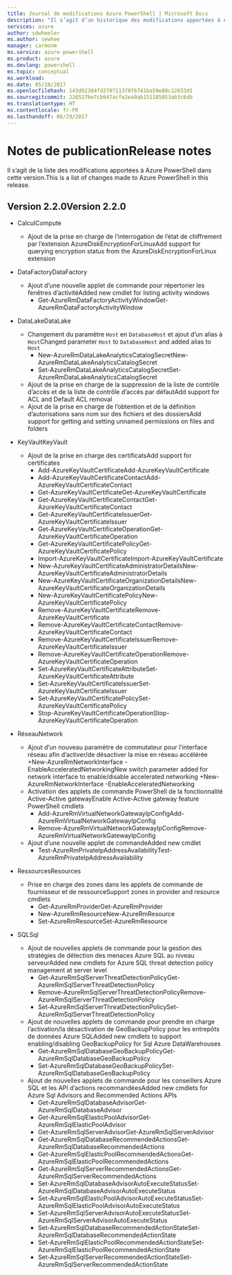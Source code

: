 ```yaml
---
title: Journal de modifications Azure PowerShell | Microsoft Docs
description: "Il s’agit d’un historique des modifications apportées à Azure PowerShell dans la dernière version."
services: azure
author: sdwheeler
ms.author: sewhee
manager: carmonm
ms.service: azure-powershell
ms.product: azure
ms.devlang: powershell
ms.topic: conceptual
ms.workload: 
ms.date: 05/18/2017
ms.openlocfilehash: 143d92384fd270711378f6741ba59e88c12833d1
ms.sourcegitcommit: 226527be7cb647acfe2ea9ab151185053ab3c6db
ms.translationtype: HT
ms.contentlocale: fr-FR
ms.lasthandoff: 06/29/2017
---
```

# <a name="release-notes"></a><span data-ttu-id="59234-103">Notes de publication</span><span class="sxs-lookup"><span data-stu-id="59234-103">Release notes</span></span>

<span data-ttu-id="59234-104">Il s’agit de la liste des modifications apportées à Azure PowerShell dans cette version.</span><span class="sxs-lookup"><span data-stu-id="59234-104">This is a list of changes made to Azure PowerShell in this release.</span></span>

## <a name="version-220"></a><span data-ttu-id="59234-105">Version 2.2.0</span><span class="sxs-lookup"><span data-stu-id="59234-105">Version 2.2.0</span></span>
* <span data-ttu-id="59234-106">Calcul</span><span class="sxs-lookup"><span data-stu-id="59234-106">Compute</span></span>
  - <span data-ttu-id="59234-107">Ajout de la prise en charge de l’interrogation de l’état de chiffrement par l’extension AzureDiskEncryptionForLinux</span><span class="sxs-lookup"><span data-stu-id="59234-107">Add support for querying encryption status from the AzureDiskEncryptionForLinux extension</span></span>
* <span data-ttu-id="59234-108">DataFactory</span><span class="sxs-lookup"><span data-stu-id="59234-108">DataFactory</span></span>
  - <span data-ttu-id="59234-109">Ajout d’une nouvelle applet de commande pour répertorier les fenêtres d’activité</span><span class="sxs-lookup"><span data-stu-id="59234-109">Added new cmdlet for listing activity windows</span></span>
    + <span data-ttu-id="59234-110">Get-AzureRmDataFactoryActivityWindow</span><span class="sxs-lookup"><span data-stu-id="59234-110">Get-AzureRmDataFactoryActivityWindow</span></span>
* <span data-ttu-id="59234-111">DataLake</span><span class="sxs-lookup"><span data-stu-id="59234-111">DataLake</span></span>
  - <span data-ttu-id="59234-112">Changement du paramètre `Host` en `DatabaseHost` et ajout d’un alias à `Host`</span><span class="sxs-lookup"><span data-stu-id="59234-112">Changed parameter `Host` to `DatabaseHost` and added alias to `Host`</span></span>
    + <span data-ttu-id="59234-113">New-AzureRmDataLakeAnalyticsCatalogSecret</span><span class="sxs-lookup"><span data-stu-id="59234-113">New-AzureRmDataLakeAnalyticsCatalogSecret</span></span>
    + <span data-ttu-id="59234-114">Set-AzureRmDataLakeAnalyticsCatalogSecret</span><span class="sxs-lookup"><span data-stu-id="59234-114">Set-AzureRmDataLakeAnalyticsCatalogSecret</span></span>
  - <span data-ttu-id="59234-115">Ajout de la prise en charge de la suppression de la liste de contrôle d’accès et de la liste de contrôle d’accès par défaut</span><span class="sxs-lookup"><span data-stu-id="59234-115">Add support for ACL and Default ACL removal</span></span>
  - <span data-ttu-id="59234-116">Ajout de la prise en charge de l’obtention et de la définition d’autorisations sans nom sur des fichiers et des dossiers</span><span class="sxs-lookup"><span data-stu-id="59234-116">Add support for getting and setting unnamed permissions on files and folders</span></span>
* <span data-ttu-id="59234-117">KeyVault</span><span class="sxs-lookup"><span data-stu-id="59234-117">KeyVault</span></span>
  - <span data-ttu-id="59234-118">Ajout de la prise en charge des certificats</span><span class="sxs-lookup"><span data-stu-id="59234-118">Add support for certificates</span></span>
    + <span data-ttu-id="59234-119">Add-AzureKeyVaultCertificate</span><span class="sxs-lookup"><span data-stu-id="59234-119">Add-AzureKeyVaultCertificate</span></span>
    + <span data-ttu-id="59234-120">Add-AzureKeyVaultCertificateContact</span><span class="sxs-lookup"><span data-stu-id="59234-120">Add-AzureKeyVaultCertificateContact</span></span>
    + <span data-ttu-id="59234-121">Get-AzureKeyVaultCertificate</span><span class="sxs-lookup"><span data-stu-id="59234-121">Get-AzureKeyVaultCertificate</span></span>
    + <span data-ttu-id="59234-122">Get-AzureKeyVaultCertificateContact</span><span class="sxs-lookup"><span data-stu-id="59234-122">Get-AzureKeyVaultCertificateContact</span></span>
    + <span data-ttu-id="59234-123">Get-AzureKeyVaultCertificateIssuer</span><span class="sxs-lookup"><span data-stu-id="59234-123">Get-AzureKeyVaultCertificateIssuer</span></span>
    + <span data-ttu-id="59234-124">Get-AzureKeyVaultCertificateOperation</span><span class="sxs-lookup"><span data-stu-id="59234-124">Get-AzureKeyVaultCertificateOperation</span></span>
    + <span data-ttu-id="59234-125">Get-AzureKeyVaultCertificatePolicy</span><span class="sxs-lookup"><span data-stu-id="59234-125">Get-AzureKeyVaultCertificatePolicy</span></span>
    + <span data-ttu-id="59234-126">Import-AzureKeyVaultCertificate</span><span class="sxs-lookup"><span data-stu-id="59234-126">Import-AzureKeyVaultCertificate</span></span>
    + <span data-ttu-id="59234-127">New-AzureKeyVaultCertificateAdministratorDetails</span><span class="sxs-lookup"><span data-stu-id="59234-127">New-AzureKeyVaultCertificateAdministratorDetails</span></span>
    + <span data-ttu-id="59234-128">New-AzureKeyVaultCertificateOrganizationDetails</span><span class="sxs-lookup"><span data-stu-id="59234-128">New-AzureKeyVaultCertificateOrganizationDetails</span></span>
    + <span data-ttu-id="59234-129">New-AzureKeyVaultCertificatePolicy</span><span class="sxs-lookup"><span data-stu-id="59234-129">New-AzureKeyVaultCertificatePolicy</span></span>
    + <span data-ttu-id="59234-130">Remove-AzureKeyVaultCertificate</span><span class="sxs-lookup"><span data-stu-id="59234-130">Remove-AzureKeyVaultCertificate</span></span>
    + <span data-ttu-id="59234-131">Remove-AzureKeyVaultCertificateContact</span><span class="sxs-lookup"><span data-stu-id="59234-131">Remove-AzureKeyVaultCertificateContact</span></span>
    + <span data-ttu-id="59234-132">Remove-AzureKeyVaultCertificateIssuer</span><span class="sxs-lookup"><span data-stu-id="59234-132">Remove-AzureKeyVaultCertificateIssuer</span></span>
    + <span data-ttu-id="59234-133">Remove-AzureKeyVaultCertificateOperation</span><span class="sxs-lookup"><span data-stu-id="59234-133">Remove-AzureKeyVaultCertificateOperation</span></span>
    + <span data-ttu-id="59234-134">Set-AzureKeyVaultCertificateAttribute</span><span class="sxs-lookup"><span data-stu-id="59234-134">Set-AzureKeyVaultCertificateAttribute</span></span>
    + <span data-ttu-id="59234-135">Set-AzureKeyVaultCertificateIssuer</span><span class="sxs-lookup"><span data-stu-id="59234-135">Set-AzureKeyVaultCertificateIssuer</span></span>
    + <span data-ttu-id="59234-136">Set-AzureKeyVaultCertificatePolicy</span><span class="sxs-lookup"><span data-stu-id="59234-136">Set-AzureKeyVaultCertificatePolicy</span></span>
    + <span data-ttu-id="59234-137">Stop-AzureKeyVaultCertificateOperation</span><span class="sxs-lookup"><span data-stu-id="59234-137">Stop-AzureKeyVaultCertificateOperation</span></span>
* <span data-ttu-id="59234-138">Réseau</span><span class="sxs-lookup"><span data-stu-id="59234-138">Network</span></span>

  - <span data-ttu-id="59234-139">Ajout d’un nouveau paramètre de commutateur pour l’interface réseau afin d’activer/de désactiver la mise en réseau accélérée +New-AzureRmNetworkInterface -EnableAcceleratedNetworking</span><span class="sxs-lookup"><span data-stu-id="59234-139">New switch parameter added for network interface to enable/disable accelerated networking +New-AzureRmNetworkInterface -EnableAcceleratedNetworking</span></span>
  - <span data-ttu-id="59234-140">Activation des applets de commande PowerShell de la fonctionnalité Active-Active gateway</span><span class="sxs-lookup"><span data-stu-id="59234-140">Enable Active-Active gateway feature PowerShell cmdlets</span></span>
    + <span data-ttu-id="59234-141">Add-AzureRmVirtualNetworkGatewayIpConfig</span><span class="sxs-lookup"><span data-stu-id="59234-141">Add-AzureRmVirtualNetworkGatewayIpConfig</span></span>
    + <span data-ttu-id="59234-142">Remove-AzureRmVirtualNetworkGatewayIpConfig</span><span class="sxs-lookup"><span data-stu-id="59234-142">Remove-AzureRmVirtualNetworkGatewayIpConfig</span></span>
  - <span data-ttu-id="59234-143">Ajout d’une nouvelle applet de commande</span><span class="sxs-lookup"><span data-stu-id="59234-143">Added new cmdlet</span></span>
    + <span data-ttu-id="59234-144">Test-AzureRmPrivateIpAddressAvailability</span><span class="sxs-lookup"><span data-stu-id="59234-144">Test-AzureRmPrivateIpAddressAvailability</span></span>
* <span data-ttu-id="59234-145">Ressources</span><span class="sxs-lookup"><span data-stu-id="59234-145">Resources</span></span>
  - <span data-ttu-id="59234-146">Prise en charge des zones dans les applets de commande de fournisseur et de ressource</span><span class="sxs-lookup"><span data-stu-id="59234-146">Support zones in provider and resource cmdlets</span></span>
    + <span data-ttu-id="59234-147">Get-AzureRmProvider</span><span class="sxs-lookup"><span data-stu-id="59234-147">Get-AzureRmProvider</span></span>
    + <span data-ttu-id="59234-148">New-AzureRmResource</span><span class="sxs-lookup"><span data-stu-id="59234-148">New-AzureRmResource</span></span>
    + <span data-ttu-id="59234-149">Set-AzureRmResource</span><span class="sxs-lookup"><span data-stu-id="59234-149">Set-AzureRmResource</span></span>
* <span data-ttu-id="59234-150">SQL</span><span class="sxs-lookup"><span data-stu-id="59234-150">Sql</span></span>
  - <span data-ttu-id="59234-151">Ajout de nouvelles applets de commande pour la gestion des stratégies de détection des menaces Azure SQL au niveau serveur</span><span class="sxs-lookup"><span data-stu-id="59234-151">Added new cmdlets for Azure SQL threat detection policy management at server level</span></span>
    + <span data-ttu-id="59234-152">Get-AzureRmSqlServerThreatDetectionPolicy</span><span class="sxs-lookup"><span data-stu-id="59234-152">Get-AzureRmSqlServerThreatDetectionPolicy</span></span>
    + <span data-ttu-id="59234-153">Remove-AzureRmSqlServerThreatDetectionPolicy</span><span class="sxs-lookup"><span data-stu-id="59234-153">Remove-AzureRmSqlServerThreatDetectionPolicy</span></span>
    + <span data-ttu-id="59234-154">Set-AzureRmSqlServerThreatDetectionPolicy</span><span class="sxs-lookup"><span data-stu-id="59234-154">Set-AzureRmSqlServerThreatDetectionPolicy</span></span>
  - <span data-ttu-id="59234-155">Ajout de nouvelles applets de commande pour prendre en charge l’activation/la désactivation de GeoBackupPolicy pour les entrepôts de données Azure SQL</span><span class="sxs-lookup"><span data-stu-id="59234-155">Added new cmdlets to support enabling/disabling GeoBackupPolicy for Sql Azure DataWarehouses</span></span>
    + <span data-ttu-id="59234-156">Get-AzureRmSqlDatabaseGeoBackupPolicy</span><span class="sxs-lookup"><span data-stu-id="59234-156">Get-AzureRmSqlDatabaseGeoBackupPolicy</span></span>
    + <span data-ttu-id="59234-157">Set-AzureRmSqlDatabaseGeoBackupPolicy</span><span class="sxs-lookup"><span data-stu-id="59234-157">Set-AzureRmSqlDatabaseGeoBackupPolicy</span></span>
  - <span data-ttu-id="59234-158">Ajout de nouvelles applets de commande pour les conseillers Azure SQL et les API d’actions recommandées</span><span class="sxs-lookup"><span data-stu-id="59234-158">Added new cmdlets for Azure Sql Advisors and Recommended Actions APIs</span></span>
    + <span data-ttu-id="59234-159">Get-AzureRmSqlDatabaseAdvisor</span><span class="sxs-lookup"><span data-stu-id="59234-159">Get-AzureRmSqlDatabaseAdvisor</span></span>
    + <span data-ttu-id="59234-160">Get-AzureRmSqlElasticPoolAdvisor</span><span class="sxs-lookup"><span data-stu-id="59234-160">Get-AzureRmSqlElasticPoolAdvisor</span></span>
    + <span data-ttu-id="59234-161">Get-AzureRmSqlServerAdvisor</span><span class="sxs-lookup"><span data-stu-id="59234-161">Get-AzureRmSqlServerAdvisor</span></span>
    + <span data-ttu-id="59234-162">Get-AzureRmSqlDatabaseRecommendedActions</span><span class="sxs-lookup"><span data-stu-id="59234-162">Get-AzureRmSqlDatabaseRecommendedActions</span></span>
    + <span data-ttu-id="59234-163">Get-AzureRmSqlElasticPoolRecommendedActions</span><span class="sxs-lookup"><span data-stu-id="59234-163">Get-AzureRmSqlElasticPoolRecommendedActions</span></span>
    + <span data-ttu-id="59234-164">Get-AzureRmSqlServerRecommendedActions</span><span class="sxs-lookup"><span data-stu-id="59234-164">Get-AzureRmSqlServerRecommendedActions</span></span>
    + <span data-ttu-id="59234-165">Set-AzureRmSqlDatabaseAdvisorAutoExecuteStatus</span><span class="sxs-lookup"><span data-stu-id="59234-165">Set-AzureRmSqlDatabaseAdvisorAutoExecuteStatus</span></span>
    + <span data-ttu-id="59234-166">Set-AzureRmSqlElasticPoolAdvisorAutoExecuteStatus</span><span class="sxs-lookup"><span data-stu-id="59234-166">Set-AzureRmSqlElasticPoolAdvisorAutoExecuteStatus</span></span>
    + <span data-ttu-id="59234-167">Set-AzureRmSqlServerAdvisorAutoExecuteStatus</span><span class="sxs-lookup"><span data-stu-id="59234-167">Set-AzureRmSqlServerAdvisorAutoExecuteStatus</span></span>
    + <span data-ttu-id="59234-168">Set-AzureRmSqlDatabaseRecommendedActionState</span><span class="sxs-lookup"><span data-stu-id="59234-168">Set-AzureRmSqlDatabaseRecommendedActionState</span></span>
    + <span data-ttu-id="59234-169">Set-AzureRmSqlElasticPoolRecommendedActionState</span><span class="sxs-lookup"><span data-stu-id="59234-169">Set-AzureRmSqlElasticPoolRecommendedActionState</span></span>
    + <span data-ttu-id="59234-170">Set-AzureRmSqlServerRecommendedActionState</span><span class="sxs-lookup"><span data-stu-id="59234-170">Set-AzureRmSqlServerRecommendedActionState</span></span>

